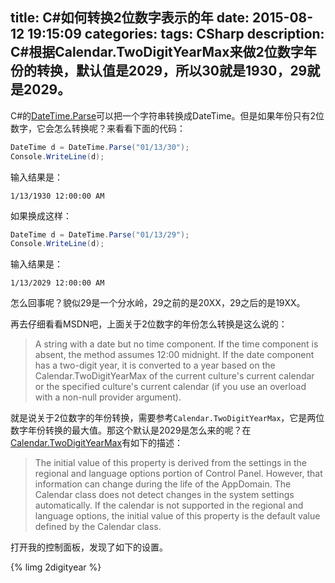 title: C#如何转换2位数字表示的年
date: 2015-08-12 19:15:09
categories:
tags: CSharp
description: C#根据Calendar.TwoDigitYearMax来做2位数字年份的转换，默认值是2029，所以30就是1930，29就是2029。
---

C#的[DateTime.Parse](https://msdn.microsoft.com/en-us/library/system.datetime.parse%28v=vs.110%29.aspx)可以把一个字符串转换成DateTime。但是如果年份只有2位数字，它会怎么转换呢？来看看下面的代码：

```c#
DateTime d = DateTime.Parse("01/13/30");
Console.WriteLine(d);
```

输入结果是：
```
1/13/1930 12:00:00 AM
```

如果换成这样：
```c#
DateTime d = DateTime.Parse("01/13/29");
Console.WriteLine(d);
```

输入结果是：
```
1/13/2029 12:00:00 AM
```

怎么回事呢？貌似29是一个分水岭，29之前的是20XX，29之后的是19XX。

再去仔细看看MSDN吧，上面关于2位数字的年份怎么转换是这么说的：

> A string with a date but no time component. If the time component is absent, the method assumes 12:00 midnight. If the date component has a two-digit year, it is converted to a year based on the Calendar.TwoDigitYearMax of the current culture's current calendar or the specified culture's current calendar (if you use an overload with a non-null provider argument). 

就是说关于2位数字的年份转换，需要参考`Calendar.TwoDigitYearMax`，它是两位数字年份转换的最大值。那这个默认是2029是怎么来的呢？在[Calendar.TwoDigitYearMax](https://msdn.microsoft.com/en-us/library/system.globalization.calendar.twodigityearmax%28v=vs.110%29.aspx)有如下的描述：

> 	The initial value of this property is derived from the settings in the regional and language options portion of Control Panel. However, that information can change during the life of the AppDomain. The Calendar class does not detect changes in the system settings automatically. If the calendar is not supported in the regional and language options, the initial value of this property is the default value defined by the Calendar class.

打开我的控制面板，发现了如下的设置。

{% limg 2digityear %}

